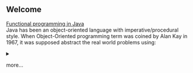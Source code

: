 ## Welcome

[Functional programming in Java](articles/functionalProgrammingInJava.md)\
Java has been an object-oriented language with imperative/procedural style. When Object-Oriented programming term was coined by Alan Kay in 1967, it was supposed abstract the real world problems using: 

<details>
<summary>

more...
</summary>
* Encapsulation
* Message passing
* Dynamic binding

Overtime many more features were added like *inheritence, polymorphism* etc. In 90s and early 2000s OOP was the way to solve all problems. 
Gradually, there was a realisation that this is not enough, the very features that were strengths of OOP were proving to be hinderence. 
Hence came the *Functional programming paradigm*. And it gained in popularity.

Since java 8 effort has been made to incorporate functional programming to it. This is not straight forward. Because it requires changing the structure of java while maintaining backward compatibility.
That is why Java developers find it very difficult to move to functional programmig paradigm.

This Article is an effort to explore and dymistify functional programming in Java in hope that it will make it easier for developers to understand why it was done that way in java.
